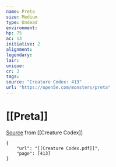 ```yaml
---
name: Preta
size: Medium
type: Undead
environment: 
hp: 75
ac: 13
initiative: 2
alignment: 
legendary: 
lair: 
unique: 
cr: 3
tags: 
source: "Creature Codex: 413"
url: "https://open5e.com/monsters/preta"
---
```

# [[Preta]]

[Source](zotero://open-pdf/library/items/NTNKJRHG?page=413) from [[Creature Codex]]

```pdf
{
	"url": "[[Creature Codex.pdf]]",
	"page": [413]
}
```

